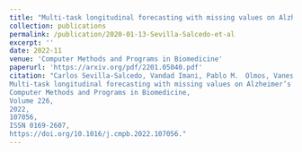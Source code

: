 ```yaml
---
title: "Multi-task longitudinal forecasting with missing values on Alzheimer's Disease"
collection: publications
permalink: /publication/2020-01-13-Sevilla-Salcedo-et-al
excerpt: ''
date: 2022-11
venue: 'Computer Methods and Programs in Biomedicine'
paperurl: 'https://arxiv.org/pdf/2201.05040.pdf'
citation: "Carlos Sevilla-Salcedo, Vandad Imani, Pablo M． Olmos, Vanessa Gómez-Verdejo, Jussi Tohka,
Multi-task longitudinal forecasting with missing values on Alzheimer’s disease,
Computer Methods and Programs in Biomedicine,
Volume 226,
2022,
107056,
ISSN 0169-2607,
https://doi.org/10.1016/j.cmpb.2022.107056."
---
```

